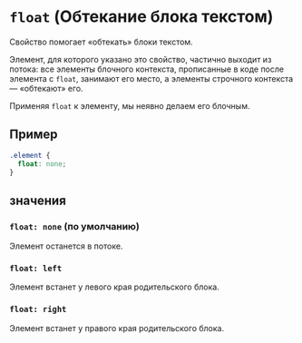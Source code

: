 # `float` (Обтекание блока текстом)

Свойство помогает «обтекать» блоки текстом.

Элемент, для которого указано это свойство, частично выходит из потока: все элементы блочного контекста, прописанные в коде после элемента с `float`, занимают его место, а элементы строчного контекста — «обтекают» его.

Применяя `float` к элементу, мы неявно делаем его блочным.

## Пример

```css
.element {
  float: none;
}
```

## значения

### `float: none` (по умолчанию)

Элемент останется в потоке.

### `float: left`

Элемент встанет у левого края родительского блока.

### `float: right`

Элемент встанет у правого края родительского блока.
